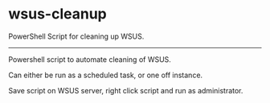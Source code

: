 # wsus-cleanup

PowerShell Script for cleaning up WSUS.

----

Powershell script to automate cleaning of WSUS.

Can either be run as a scheduled task, or one off instance.

Save script on WSUS server, right click script and run as administrator.
